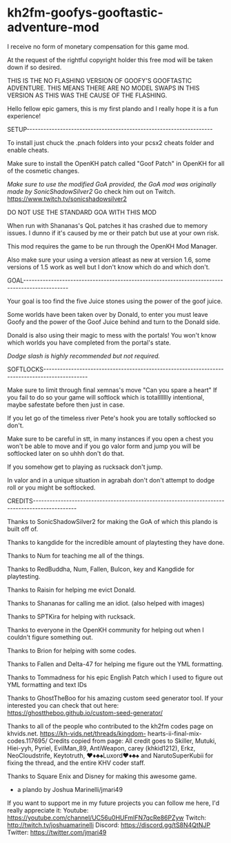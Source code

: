 # kh2fm-goofys-gooftastic-adventure-mod
I receive no form of monetary compensation for this game mod.

At the request of the rightful copyright holder this free mod will be taken down if so desired.

THIS IS THE NO FLASHING VERSION OF GOOFY'S GOOFTASTIC ADVENTURE.
THIS MEANS THERE ARE NO MODEL SWAPS IN THIS VERSION AS THIS WAS THE CAUSE OF THE FLASHING.

Hello fellow epic gamers, this is my first
plando and I really hope it is a fun experience!

SETUP-------------------------------------------------------------------

To install just chuck the .pnach folders into your pcsx2 cheats folder
and enable cheats.

Make sure to install the OpenKH patch called "Goof Patch" in OpenKH for all of the cosmetic changes.

*Make sure to use the modified GoA provided, 
the GoA mod was originally made by SonicShadowSilver2*
Go check him out on Twitch.
https://www.twitch.tv/sonicshadowsilver2

DO NOT USE THE STANDARD GOA WITH THIS MOD

When run with Shananas's QoL patches it has crashed due to memory issues.
I dunno if it's caused by me or their patch but use at your own risk.

This mod requires the game to be run through the OpenKH Mod Manager.

Also make sure your using a version atleast as new at version 1.6,
some versions of 1.5 work as well but I don't know which do and
which don't.

GOAL----------------------------------------------------------------------------------------------

Your goal is too find the five Juice stones
using the power of the goof juice.

Some worlds have been taken over by Donald, 
to enter you must leave Goofy and the power 
of the Goof Juice behind and turn to the Donald side.

Donald is also using their magic to mess with the portals!
You won't know which worlds you have completed from the portal's state.

*Dodge slash is highly recommended but not required.*

SOFTLOCKS----------------------------------------------------------------------------------------------

Make sure to limit through final xemnas's move 
"Can you spare a heart"
If you fail to do so your game will softlock 
which is totallllllly intentional, maybe safestate 
before then just in case.

If you let go of the timeless river Pete's 
hook you are totally softlocked so don't.

Make sure to be careful in stt, in many instances if you 
open a chest you won't be able to move and if you go valor form and 
jump you will be softlocked later on so uhhh don't do that.

If you somehow get to playing as rucksack don't jump.

In valor and in a unique situation in agrabah don't don't attempt to dodge roll or you might be softlocked.

CREDITS----------------------------------------------------------------------------------------------

Thanks to SonicShadowSilver2 for making the GoA
of which this plando is built off of.

Thanks to kangdide for the incredible amount of playtesting they have done.

Thanks to Num for teaching me all of the things.

Thanks to RedBuddha, Num, Fallen, 
Bulcon, key and Kangdide for playtesting. 

Thanks to Raisin for helping me evict Donald.

Thanks to Shananas for calling me an idiot.
(also helped with images)

Thanks to SPTKira for helping with rucksack.

Thanks to everyone in the OpenKH community for 
helping out when I couldn't figure something out.

Thanks to Brion for helping with some codes.

Thanks to Fallen and Delta-47 for helping me figure out the YML formatting.

Thanks to Tommadness for his epic English Patch which I used to figure out YML formatting and text IDs

Thanks to GhostTheBoo for his amazing 
custom seed generator tool.
If your interested you can check that out here:
https://ghosttheboo.github.io/custom-seed-generator/

Thanks to all of the people who contributed 
to the kh2fm codes page on khvids.net.
https://kh-vids.net/threads/kingdom-
hearts-ii-final-mix-codes.117695/
Credits copied from page:
All credit goes to Skiller, Mutuki, 
Hiei-yyh, Pyriel, EvilMan_89, 
AntiWeapon, carey (khkid1212), Erkz, 
NeoCloudstrife, Keytotruth,
♥♦♣♠Luxord♥♦♣♠ and NarutoSuperKubii for fixing the thread, 
and the entire KHV coder staff.

Thanks to Square Enix and Disney for making this awesome game.

- a plando by Joshua Marinelli/jmari49

If you want to support me in my future projects you can follow me here,
I'd really appreciate it:
Youtube: https://youtube.com/channel/UC56u0HUFmIFN7qcRe86PZyw
Twitch: http://twitch.tv/joshuamarinelli
Discord: https://discord.gg/tS8N4QtNJP
Twitter: https://twitter.com/jmari49



